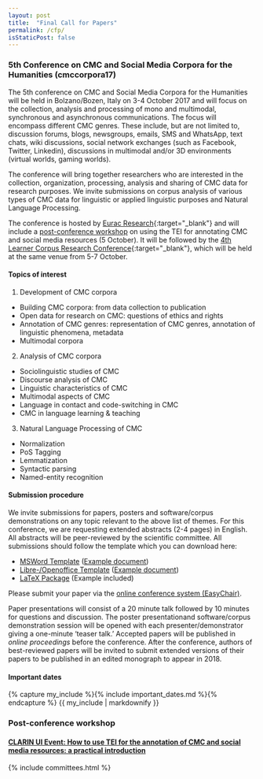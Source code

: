 ```yaml
---
layout: post
title:  "Final Call for Papers"
permalink: /cfp/
isStaticPost: false
---
```

### 5th Conference on CMC and Social Media Corpora for the Humanities (cmccorpora17)

The 5th conference on CMC and Social Media Corpora for the Humanities will be
held in Bolzano/Bozen, Italy on 3-4 October 2017 and will focus on the
collection, analysis and processing of mono and multimodal, synchronous and
asynchronous communications. The focus will encompass different CMC genres.
These include, but are not limited to, discussion forums, blogs, newsgroups,
emails, SMS and WhatsApp, text chats, wiki discussions, social network
exchanges (such as Facebook, Twitter, Linkedin), discussions in multimodal
and/or 3D environments (virtual worlds, gaming worlds). 

The conference will bring together researchers who are interested in the
collection, organization, processing, analysis and sharing of CMC data for
research purposes. We invite submissions on corpus analysis of various types of
CMC data for linguistic or applied linguistic purposes and Natural Language
Processing. 

The conference is hosted by [Eurac
Research](http://www.eurac.edu){:target="_blank"}
and will include a [post-conference workshop](/uievent) on using the TEI for
annotating CMC and social media resources (5 October). 
It will be followed by the [4th Learner Corpus Research
Conference](http://lcr2017.eurac.edu/){:target="_blank"},
which will be held at the same venue from 5-7 October. 

#### Topics of interest

 1. Development of CMC corpora 
   - Building CMC corpora: from data collection to publication 
   - Open data for research on CMC: questions of ethics and rights 
   - Annotation of CMC genres: representation of CMC genres, annotation of linguistic phenomena, metadata 
   - Multimodal corpora 

 2. Analysis of CMC corpora 
   - Sociolinguistic studies of CMC 
   - Discourse analysis of CMC 
   - Linguistic characteristics of CMC 
   - Multimodal aspects of CMC 
   - Language in contact and code-switching in CMC 
   - CMC in language learning & teaching 

 3. Natural Language Processing of CMC 
   - Normalization 
   - PoS Tagging 
   - Lemmatization 
   - Syntactic parsing
   - Named-entity recognition 

#### Submission procedure 

We invite submissions for papers, posters and software/corpus demonstrations on
any topic relevant to the above list of themes. For this conference, we are
requesting extended abstracts (2-4 pages) in English. All abstracts will be
peer-reviewed by the scientific committee. All submissions should follow the
template which you can download here:

 - [MSWord Template](/assets/authors-kit/template_msword_cmc-corpora2017.dotx) ([Example document](/assets/authors-kit/template_msword_cmc-corpora2017.pdf))
 - [Libre-/Openoffice Template](/assets/authors-kit/template_open-libre_cmc-corpora2017.ott) ([Example document](/assets/authors-kit/template_open-libre_cmc-corpora2017.pdf))
 - [LaTeX Package](/assets/authors-kit/template_latex_cmc-corpora2017.tgz) (Example included)

Please submit your paper via the [online conference
system (EasyChair)](https://easychair.org/conferences/?conf=cmccorpora2017). 

Paper presentations will consist of a 20 minute talk followed by 10 minutes
for questions and discussion.  The poster presentationand software/corpus
demonstration session will be opened with each presenter/demonstrator giving a
one-minute ‘teaser talk.’ Accepted papers will be published in *online
proceedings* before the conference. After the conference, authors of
best-reviewed papers will be invited to submit extended versions of their
papers to be published in an edited monograph to appear in 2018. 

#### Important dates 

<div class="row">
<div class="col-xs-11 col-xs-offset-1">
{% capture my_include %}{% include important_dates.md %}{% endcapture %}
{{ my_include | markdownify }}
</div>
</div>

### Post-conference workshop

#### [CLARIN UI Event: How to use TEI for the annotation of CMC and social media resources: a practical introduction](/uievent)

{% include committees.html %}
